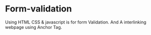 # Form-validation
Using HTML CSS & javascript is for form Validation.
And A interlinking webpage using Anchor Tag.
